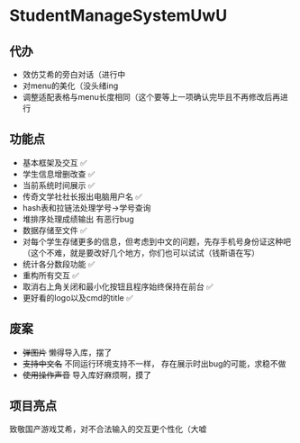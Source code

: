 # StudentManageSystemUwU

## 代办

- 效仿艾希的旁白对话（进行中
- 对menu的美化（没头绪ing
- 调整适配表格与menu长度相同（这个要等上一项确认完毕且不再修改后再进行

## 功能点

- 基本框架及交互 :white_check_mark:
- 学生信息增删改查 :white_check_mark:
- 当前系统时间展示 :white_check_mark:
- 传奇文学社社长报出电脑用户名 :white_check_mark:
- hash表和拉链法处理学号->学号查询
- 堆排序处理成绩输出 有恶行bug
- 数据存储至文件 :white_check_mark:
- 对每个学生存储更多的信息，但考虑到中文的问题，先存手机号身份证这种吧（这个不难，就是要改好几个地方，你们也可以试试（钱斯语在写）
- 统计各分数段功能 :white_check_mark:
- 重构所有交互 :white_check_mark:
- 取消右上角关闭和最小化按钮且程序始终保持在前台 :white_check_mark:
- 更好看的logo以及cmd的title :white_check_mark:

## 废案

- ~~弹图片~~ 懒得导入库，摆了
- ~~支持中文名~~ 不同运行环境支持不一样， 存在展示时出bug的可能，求稳不做
- ~~使用操作声音~~ 导入库好麻烦啊，摸了

## 项目亮点

致敬国产游戏艾希，对不合法输入的交互更个性化（大嘘

